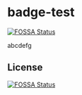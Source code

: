 # badge-test
[![FOSSA Status](https://app.fossa.com/api/projects/git%2Bgithub.com%2Fanuccio1%2Fbadge-test.svg?type=shield)](https://app.fossa.com/projects/git%2Bgithub.com%2Fanuccio1%2Fbadge-test?ref=badge_shield)

abcdefg


## License
[![FOSSA Status](https://app.fossa.com/api/projects/git%2Bgithub.com%2Fanuccio1%2Fbadge-test.svg?type=large)](https://app.fossa.com/projects/git%2Bgithub.com%2Fanuccio1%2Fbadge-test?ref=badge_large)